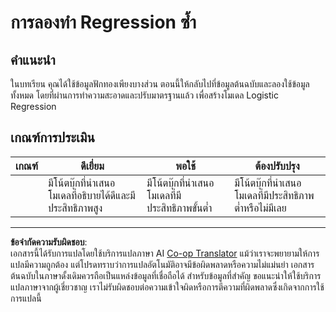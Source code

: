 <!--
CO_OP_TRANSLATOR_METADATA:
{
  "original_hash": "8af40209a41494068c1f42b14c0b450d",
  "translation_date": "2025-09-05T21:12:02+00:00",
  "source_file": "2-Regression/4-Logistic/assignment.md",
  "language_code": "th"
}
-->
# การลองทำ Regression ซ้ำ

## คำแนะนำ

ในบทเรียน คุณได้ใช้ข้อมูลฟักทองเพียงบางส่วน ตอนนี้ให้กลับไปที่ข้อมูลต้นฉบับและลองใช้ข้อมูลทั้งหมด โดยที่ผ่านการทำความสะอาดและปรับมาตรฐานแล้ว เพื่อสร้างโมเดล Logistic Regression

## เกณฑ์การประเมิน

| เกณฑ์ | ดีเยี่ยม                                                                  | พอใช้                                                      | ต้องปรับปรุง                                              |
| ------ | ------------------------------------------------------------------------- | ---------------------------------------------------------- | ---------------------------------------------------------- |
|        | มีโน้ตบุ๊กที่นำเสนอโมเดลที่อธิบายได้ดีและมีประสิทธิภาพสูง               | มีโน้ตบุ๊กที่นำเสนอโมเดลที่มีประสิทธิภาพขั้นต่ำ           | มีโน้ตบุ๊กที่นำเสนอโมเดลที่มีประสิทธิภาพต่ำหรือไม่มีเลย   |

---

**ข้อจำกัดความรับผิดชอบ**:  
เอกสารนี้ได้รับการแปลโดยใช้บริการแปลภาษา AI [Co-op Translator](https://github.com/Azure/co-op-translator) แม้ว่าเราจะพยายามให้การแปลมีความถูกต้อง แต่โปรดทราบว่าการแปลอัตโนมัติอาจมีข้อผิดพลาดหรือความไม่แม่นยำ เอกสารต้นฉบับในภาษาดั้งเดิมควรถือเป็นแหล่งข้อมูลที่เชื่อถือได้ สำหรับข้อมูลที่สำคัญ ขอแนะนำให้ใช้บริการแปลภาษาจากผู้เชี่ยวชาญ เราไม่รับผิดชอบต่อความเข้าใจผิดหรือการตีความที่ผิดพลาดซึ่งเกิดจากการใช้การแปลนี้